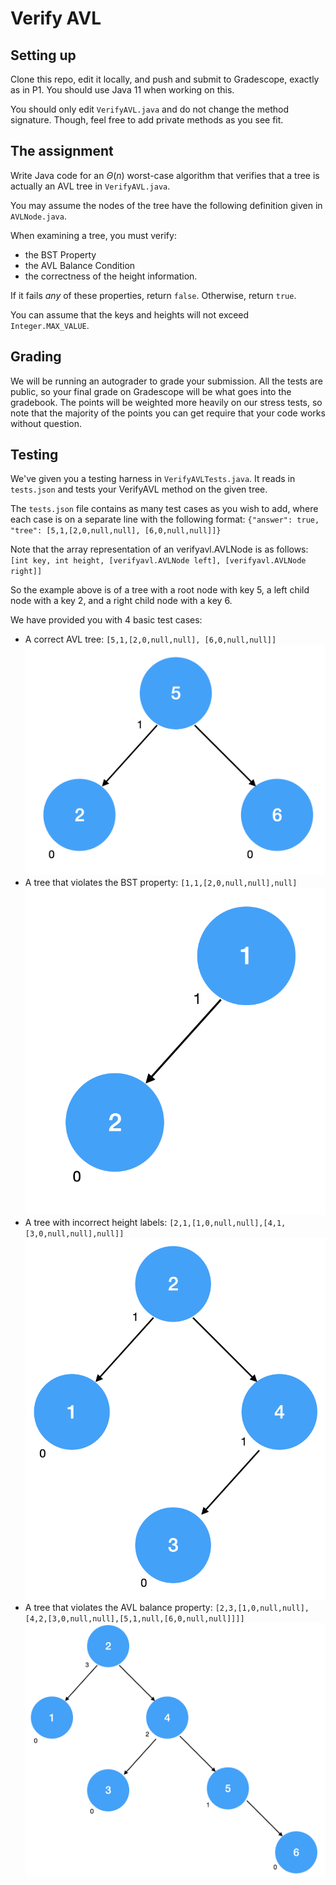 # Verify AVL

## Setting up

Clone this repo, edit it locally, and push and submit to Gradescope, exactly as in P1. You should use Java 11 when
working on this.

You should only edit `VerifyAVL.java` and do not change the method signature. Though, feel free to add private
methods as you see fit.

## The assignment

Write Java code for an $`\Theta(n)`$ worst-case algorithm that verifies that a tree is actually an AVL tree
in `VerifyAVL.java`.

You may assume the nodes of the tree have the following definition given in `AVLNode.java`.

When examining a tree, you must verify:
- the BST Property
- the AVL Balance Condition
- the correctness of the height information.

If it fails *any* of these properties, return `false`. Otherwise, return `true`.

You can assume that the keys and heights will not exceed `Integer.MAX_VALUE`.

## Grading

We will be running an autograder to grade your submission. All the tests are public, so your final grade on Gradescope will be
what goes into the gradebook. The points will be weighted more heavily on our stress tests, so note that the majority of the
points you can get require that your code works without question.

## Testing

We've given you a testing harness in `VerifyAVLTests.java`. It reads in `tests.json` and tests your
VerifyAVL method on the given tree.

The `tests.json` file contains as many test cases as you wish to add, where each case is on a separate line with the
following format:
`{"answer": true, "tree": [5,1,[2,0,null,null], [6,0,null,null]]}`

Note that the array representation of an verifyavl.AVLNode is as follows:
`[int key, int height, [verifyavl.AVLNode left], [verifyavl.AVLNode right]]`

So the example above is of a tree with a root node with key 5, a left child node with a key 2, and a right child node
with a key 6.

We have provided you with 4 basic test cases:

- A correct AVL tree: `[5,1,[2,0,null,null], [6,0,null,null]]`
  ![Correct AVL](./img/correct.png)
- A tree that violates the BST property: `[1,1,[2,0,null,null],null]`
  ![Incorrect BST](./img/bst.png)
- A tree with incorrect height labels: `[2,1,[1,0,null,null],[4,1,[3,0,null,null],null]]`
  ![Incorrect heights](./img/height.png)
- A tree that violates the AVL balance
  property: `[2,3,[1,0,null,null],[4,2,[3,0,null,null],[5,1,null,[6,0,null,null]]]]`
  ![Incorrect AVL](./img/avl.png)

